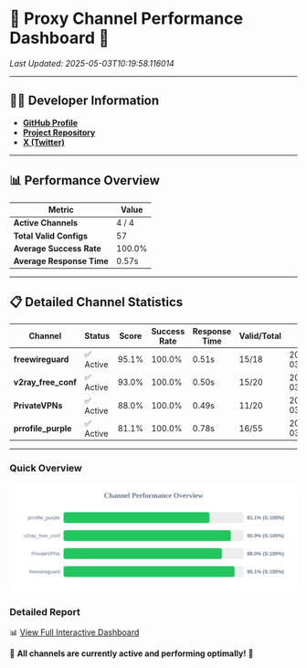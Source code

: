 # 🌟 Proxy Channel Performance Dashboard 🌟

_Last Updated: 2025-05-03T10:19:58.116014_

---

## 👩‍💻 Developer Information

- **[GitHub Profile](https://github.com/4n0nymou3)**  
- **[Project Repository](https://github.com/4n0nymou3/multi-proxy-config-fetcher)**  
- **[X (Twitter)](https://x.com/4n0nymou3)**  

---

## 📊 Performance Overview

| Metric                | Value       |
|-----------------------|-------------|
| **Active Channels**   | 4 / 4       |
| **Total Valid Configs** | 57          |
| **Average Success Rate** | 100.0%      |
| **Average Response Time** | 0.57s       |

---

## 📋 Detailed Channel Statistics

| Channel          | Status     | Score  | Success Rate | Response Time | Valid/Total | Last Success               |
|------------------|------------|--------|--------------|---------------|-------------|----------------------------|
| **freewireguard**  | ✅ Active  | 95.1%  | 100.0% | 0.51s         | 15/18       | 2025-05-03T10:19:58.114287 |
| **v2ray_free_conf**  | ✅ Active  | 93.0%  | 100.0% | 0.50s         | 15/20       | 2025-05-03T10:19:57.053107 |
| **PrivateVPNs**  | ✅ Active  | 88.0%  | 100.0% | 0.49s         | 11/20       | 2025-05-03T10:19:57.578960 |
| **prrofile_purple**  | ✅ Active  | 81.1%  | 100.0% | 0.78s         | 16/55       | 2025-05-03T10:19:56.489489 |

---

### Quick Overview
<div align="center">
  <a href="https://raw.githubusercontent.com/nullluser/NullRepo/refs/heads/main/assets/channel_stats_chart.svg">
    <img src="https://raw.githubusercontent.com/nullluser/NullRepo/refs/heads/main/assets/channel_stats_chart.svg" alt="Source Performance Statistics" width="800">
  </a>
</div>

### Detailed Report
📊 [View Full Interactive Dashboard](https://htmlpreview.github.io/?https://github.com/nullluser/NullRepo/blob/main/assets/performance_report.html)

🎉 **All channels are currently active and performing optimally!** 🎉
